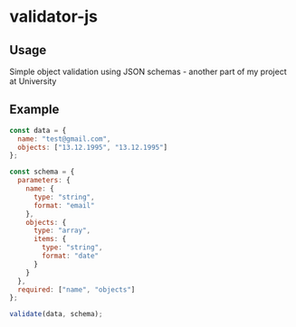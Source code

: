 # validator-js

## Usage

Simple object validation using JSON schemas - another part of my project at University

###

## Example

```javascript
const data = {
  name: "test@gmail.com",
  objects: ["13.12.1995", "13.12.1995"]
};

const schema = {
  parameters: {
    name: {
      type: "string",
      format: "email"
    },
    objects: {
      type: "array",
      items: {
        type: "string",
        format: "date"
      }
    }
  },
  required: ["name", "objects"]
};

validate(data, schema);
```

###
